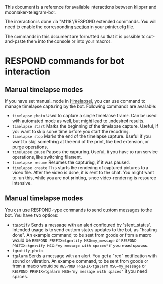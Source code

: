 This document is a reference for available interactions between klipper and moonraker-telegram-bot. 

The interaction is done via "M118"/RESPOND extended commands.
You will need to enable the corresponding [section](https://github.com/KevinOConnor/klipper/blob/master/docs/Config_Reference.md#respond) in your printer.cfg file. 

The commands in this document are formatted so that it is possible to cut-and-paste them into the console or into your macros.

# RESPOND commands for bot interaction
## Manual timelapse modes
If you have set manual_mode in [[timelapse]](config_sample.md), you can use command to manage timelapse capturing by the bot.
Following commands are available:
- `timelapse photo` Used to capture a single timelapse frame. Can be used with automated mode as well, but might lead to undesired results.
- `timelapse start` Marks the beginning of the timelapse capture. Useful, if you want to skip some time before you start the recodring.
- `timelapse stop` Marks the end of the timelapse capture. Useful if you want to skip something at the end of the print, like bed extension, or purge operations. 
- `timelapse pause` Pauses the capturing. Useful, if you have to run service operations, like switching filament.
- `timelapse resume` Resumes the capturing, if it was paused.
- `timelapse create` This starts the rendering of captured pictures to a video file. After the video is done, it is sent to the chat. You might want to run this, while you are not printing, since video-rendering is resource intensive.

## Manual timelapse modes
You can use RESPOND-type commands to send custom messages to the bot. You have two options:
- `tgnotify` Sends a message with an alert configured by 'silent_status'. Intended usage is to send custom status updates to the bot, as "heating done".
An example command, to be sent from gcode or from a macro would be `RESPOND PREFIX=tgnotify MSG=my_message` or `RESPOND PREFIX=tgnotify MSG="my message with spaces"` if you need spaces.
- `tgnotify_photo` 
- `tgalarm` Sends a message with an alert. You get a "red" notification with sound or vibration.
An example command, to be sent from gcode or from a macro would be `RESPOND PREFIX=tgalarm MSG=my_message` or `RESPOND PREFIX=tgalarm MSG="my message with spaces"` if you need spaces.
